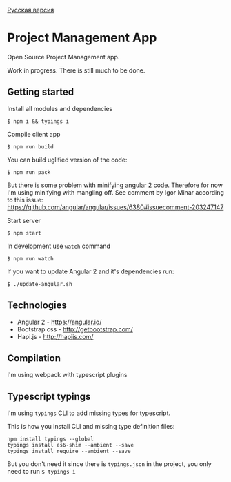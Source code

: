 [Русская версия](https://github.com/artemdemo/pm-app/blob/master/readme-ru.md)

# Project Management App

Open Source Project Management app.

Work in progress. There is still much to be done.

## Getting started

Install all modules and dependencies

```
$ npm i && typings i
```

Compile client app

```
$ npm run build
```

You can build uglified version of the code:

```
$ npm run pack
```

But there is some problem with minifying angular 2 code.
Therefore for now I'm using minifying with mangling off. 
See comment by Igor Minar according to this issue: https://github.com/angular/angular/issues/6380#issuecomment-203247147

Start server

```
$ npm start
```

In development use `watch` command

```
$ npm run watch
```

If you want to update Angular 2 and it's dependencies run:

```
$ ./update-angular.sh
```


## Technologies

* Angular 2 - https://angular.io/
* Bootstrap css - http://getbootstrap.com/
* Hapi.js - http://hapijs.com/

## Compilation

I'm using webpack with typescript plugins


## Typescript typings

I'm using `typings` CLI to add missing types for typescript.

This is how you install CLI and missing type definition files:

```
npm install typings --global
typings install es6-shim --ambient --save
typings install require --ambient --save
```

But you don't need it since there is `typings.json` in the project, you only need to run `$ typings i`
